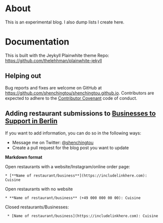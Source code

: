 # About

This is an experimental blog. I also dump lists I create here.

# Documentation

This is built with the Jeykyll Plainwhite theme
Repo: https://github.com/thelehhman/plainwhite-jekyll

## Helping out

Bug reports and fixes are welcome on GitHub at https://github.com/shenchingtou/shenchingtou.github.io. Contributors are expected to adhere to the [Contributor Covenant](http://contributor-covenant.org) code of conduct.

## Adding restaurant submissions to [Businesses to Support in Berlin](https://shenchingtou.github.io/startups/asian-businesses-berlin-covid19.html)

If you want to add information, you can do so in the following ways:
- Message me on Twitter: [@shenchingtou](https://www.twitter.com/@shenchingtou)
- Create a pull request for the blog post you want to update

**Markdown format**

Open restaurants with a website/Instagram/online order page:

`* [**Name of restaurant/business**](https://includelinkhere.com): Cuisine`

Open restaurants with no website

`* **Name of restaurant/business** (+49 000 000 00 00): Cuisine`

Closed restaurants/Businesses:

` * [Name of restaurant/business](https://includelinkhere.com): Cuisine`

